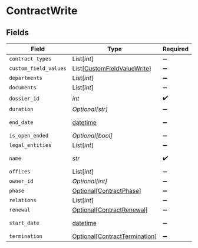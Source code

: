 # ContractWrite


## Fields

| Field                                                                        | Type                                                                         | Required                                                                     | Description                                                                  | Example                                                                      |
| ---------------------------------------------------------------------------- | ---------------------------------------------------------------------------- | ---------------------------------------------------------------------------- | ---------------------------------------------------------------------------- | ---------------------------------------------------------------------------- |
| `contract_types`                                                             | List[*int*]                                                                  | :heavy_minus_sign:                                                           | N/A                                                                          | 1,2                                                                          |
| `custom_field_values`                                                        | List[[CustomFieldValueWrite](../../models/shared/customfieldvaluewrite.md)]  | :heavy_minus_sign:                                                           | N/A                                                                          |                                                                              |
| `departments`                                                                | List[*int*]                                                                  | :heavy_minus_sign:                                                           | N/A                                                                          | 1,2                                                                          |
| `documents`                                                                  | List[*int*]                                                                  | :heavy_minus_sign:                                                           | N/A                                                                          | 1                                                                            |
| `dossier_id`                                                                 | *int*                                                                        | :heavy_check_mark:                                                           | N/A                                                                          | 1                                                                            |
| `duration`                                                                   | *Optional[str]*                                                              | :heavy_minus_sign:                                                           | N/A                                                                          | P1Y                                                                          |
| `end_date`                                                                   | [datetime](https://docs.python.org/3/library/datetime.html#datetime-objects) | :heavy_minus_sign:                                                           | N/A                                                                          | 2021-12-31                                                                   |
| `is_open_ended`                                                              | *Optional[bool]*                                                             | :heavy_minus_sign:                                                           | N/A                                                                          |                                                                              |
| `legal_entities`                                                             | List[*int*]                                                                  | :heavy_minus_sign:                                                           | N/A                                                                          | 1,2                                                                          |
| `name`                                                                       | *str*                                                                        | :heavy_check_mark:                                                           | N/A                                                                          | Partnership agreement                                                        |
| `offices`                                                                    | List[*int*]                                                                  | :heavy_minus_sign:                                                           | N/A                                                                          | 1,2                                                                          |
| `owner_id`                                                                   | *Optional[int]*                                                              | :heavy_minus_sign:                                                           | N/A                                                                          | 1                                                                            |
| `phase`                                                                      | [Optional[ContractPhase]](../../models/shared/contractphase.md)              | :heavy_minus_sign:                                                           | N/A                                                                          | ongoing                                                                      |
| `relations`                                                                  | List[*int*]                                                                  | :heavy_minus_sign:                                                           | N/A                                                                          | 1,2                                                                          |
| `renewal`                                                                    | [Optional[ContractRenewal]](../../models/shared/contractrenewal.md)          | :heavy_minus_sign:                                                           | N/A                                                                          |                                                                              |
| `start_date`                                                                 | [datetime](https://docs.python.org/3/library/datetime.html#datetime-objects) | :heavy_minus_sign:                                                           | N/A                                                                          | 2021-01-01                                                                   |
| `termination`                                                                | [Optional[ContractTermination]](../../models/shared/contracttermination.md)  | :heavy_minus_sign:                                                           | N/A                                                                          |                                                                              |